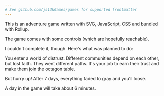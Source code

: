 ```yaml
---
# See github.com/js13kGames/games for supported frontmatter
---
```

This is an adventure game written with SVG, JavaScript, CSS and bundled with Rollup.

The game comes with some controls (which are hopefully reachable).

I couldn't complete it, though. Here's what was planned to do:

You enter a world of distrust. Different communities depend on each other, but lost faith. They went different paths.
It's your job to earn their trust and make them join the octagon table.

But hurry up! After 7 days, everything faded to gray and you'll loose.

A day in the game will take about 6 minutes.